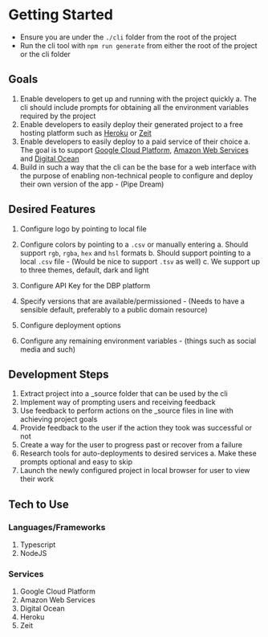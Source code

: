 # Getting Started

- Ensure you are under the `./cli` folder from the root of the project
- Run the cli tool with `npm run generate` from either the root of the project or the cli folder

## Goals

1. Enable developers to get up and running with the project quickly
   a. The cli should include prompts for obtaining all the environment variables required by the project
2. Enable developers to easily deploy their generated project to a free hosting platform such as [Heroku](https://www.heroku.com/) or [Zeit](https://zeit.co/)
3. Enable developers to easily deploy to a paid service of their choice
   a. The goal is to support [Google Cloud Platform](https://cloud.google.com), [Amazon Web Services](https://aws.amazon.com) and [Digital Ocean](https://digitalocean.com)
4. Build in such a way that the cli can be the base for a web interface with the purpose of enabling non-technical people to configure and deploy their own version of the app - (Pipe Dream)

## Desired Features

1. Configure logo by pointing to local file
2. Configure colors by pointing to a `.csv` or manually entering
   a. Should support `rgb`, `rgba`, `hex` and `hsl` formats
   b. Should support pointing to a local `.csv` file - (Would be nice to support `.tsv` as well)
   c. We support up to three themes, default, dark and light

3. Configure API Key for the DBP platform
4. Specify versions that are available/permissioned - (Needs to have a sensible default, preferably to a public domain resource)
5. Configure deployment options
6. Configure any remaining environment variables - (things such as social media and such)

## Development Steps

1. Extract project into a \_source folder that can be used by the cli
2. Implement way of prompting users and receiving feedback
3. Use feedback to perform actions on the \_source files in line with achieving project goals
4. Provide feedback to the user if the action they took was successful or not
5. Create a way for the user to progress past or recover from a failure
6. Research tools for auto-deployments to desired services
   a. Make these prompts optional and easy to skip
7. Launch the newly configured project in local browser for user to view their work

## Tech to Use

### Languages/Frameworks

1. Typescript
2. NodeJS

### Services

1. Google Cloud Platform
2. Amazon Web Services
3. Digital Ocean
4. Heroku
5. Zeit
